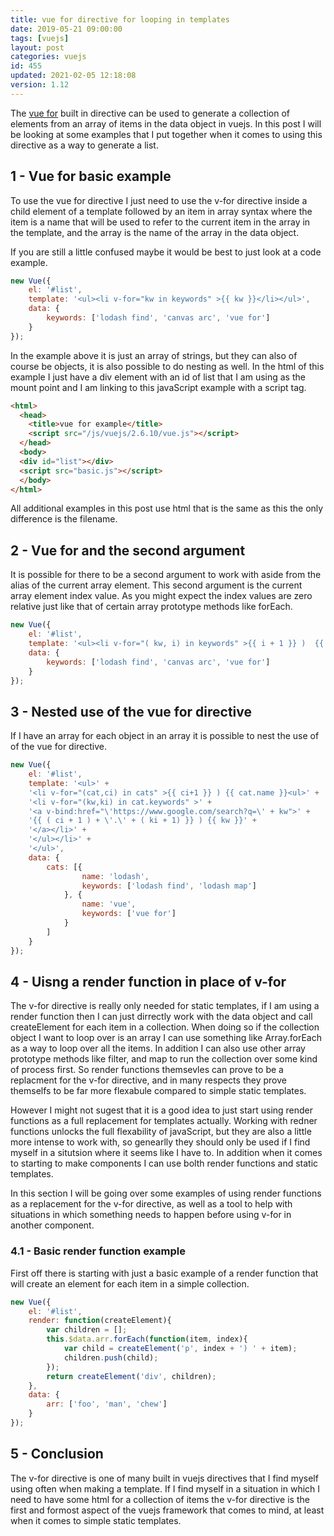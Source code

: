 ```yaml
---
title: vue for directive for looping in templates
date: 2019-05-21 09:00:00
tags: [vuejs]
layout: post
categories: vuejs
id: 455
updated: 2021-02-05 12:18:08
version: 1.12
---
```


The [vue for](https://vuejs.org/v2/guide/list.html) built in directive can be used to generate a collection of elements from an array of items in the data object in vuejs. In this post I will be looking at some examples that I put together when it comes to using this directive as a way to generate a list.

<!-- more -->

## 1 - Vue for basic example

To use the vue for directive I just need to use the v-for directive inside a child element of a template followed by an item in array syntax where the item is a name that will be used to refer to the current item in the array in the template, and the array is the name of the array in the data object.

If you are still a little confused maybe it would be best to just look at a code example.

```js
new Vue({
    el: '#list',
    template: '<ul><li v-for="kw in keywords" >{{ kw }}</li></ul>',
    data: {
        keywords: ['lodash find', 'canvas arc', 'vue for']
    }
});
```

In the example above it is just an array of strings, but they can also of course be objects, it is also possible to do nesting as well. In the html of this example I just have a div element with an id of list that I am using as the mount point and I am linking to this javaScript example with a script tag.

```html
<html>
  <head>
    <title>vue for example</title>
    <script src="/js/vuejs/2.6.10/vue.js"></script>
  </head>
  <body>
  <div id="list"></div>
  <script src="basic.js"></script>
  </body>
</html>
```

All additional examples in this post use html that is the same as this the only difference is the filename.

## 2 - Vue for and the second argument

It is possible for there to be a second argument to work with aside from the alias of the current array element. This second argument is the current array element index value. As you might expect the index values are zero relative just like that of certain array prototype methods like forEach.

```js
new Vue({
    el: '#list',
    template: '<ul><li v-for="( kw, i) in keywords" >{{ i + 1 }} )  {{ kw }}</li></ul>',
    data: {
        keywords: ['lodash find', 'canvas arc', 'vue for']
    }
});
```

## 3 - Nested use of the vue for directive

If I have an array for each object in an array it is possible to nest the use of of the vue for directive.

```js
new Vue({
    el: '#list',
    template: '<ul>' +
    '<li v-for="(cat,ci) in cats" >{{ ci+1 }} ) {{ cat.name }}<ul>' +
    '<li v-for="(kw,ki) in cat.keywords" >' +
    '<a v-bind:href="\'https://www.google.com/search?q=\' + kw">' +
    '{{ ( ci + 1 ) + \'.\' + ( ki + 1) }} ) {{ kw }}' +
    '</a></li>' +
    '</ul></li>' +
    '</ul>',
    data: {
        cats: [{
                name: 'lodash',
                keywords: ['lodash find', 'lodash map']
            }, {
                name: 'vue',
                keywords: ['vue for']
            }
        ]
    }
});
```

## 4 - Uisng a render function in place of v-for

The v-for directive is really only needed for static templates, if I am using a render function then I can just dirrectly work with the data object and call createElement for each item in a collection. When doing so if the collection object I want to loop over is an array I can use something like Array.forEach as a way to loop over all the items. In addition I can also use other array prototype methods like filter, and map to run the collection over some kind of process first. So render functions themsevles can prove to be a replacment for the v-for directive, and in many respects they prove themselfs to be far more flexabule compared to simple static templates.

However I might not sugest that it is a good idea to just start using render functions as a full replacement for templates actually. Working with redner functions unlocks the full flexability of javaScript, but they are also a little more intense to work with, so genearlly they should only be used if I find myself in a situtsion where it seems like I have to. In addition when it comes to starting to make components I can use bolth render functions and static templates.

In this section I will be going over some examples of using render functions as a replacement for the v-for directive, as well as a tool to help with situations in which something needs to happen before using v-for in another component.

### 4.1 - Basic render function example

First off there is starting with just a basic example of a render function that will create an element for each item in a simple collection.

```js
new Vue({
    el: '#list',
    render: function(createElement){
        var children = [];
        this.$data.arr.forEach(function(item, index){
            var child = createElement('p', index + ') ' + item);
            children.push(child);
        });
        return createElement('div', children);
    },
    data: {
        arr: ['foo', 'man', 'chew']
    }
});
```

## 5 - Conclusion

The v-for directive is one of many built in vuejs directives that I find myself using often when making a template. If I find myself in a situation in which I need to have some html for a collection of items the v-for directive is the first and formost aspect of the vuejs framework that comes to mind, at least when it comes to simple static templates.

